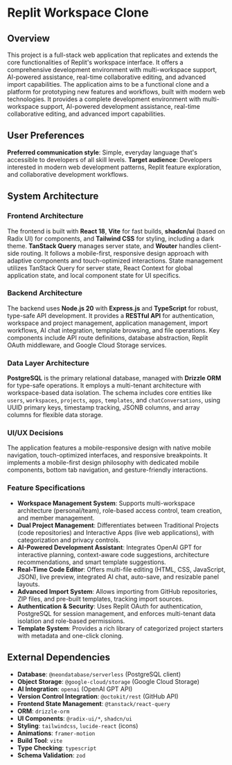 # Replit Workspace Clone

## Overview
This project is a full-stack web application that replicates and extends the core functionalities of Replit's workspace interface. It offers a comprehensive development environment with multi-workspace support, AI-powered assistance, real-time collaborative editing, and advanced import capabilities. The application aims to be a functional clone and a platform for prototyping new features and workflows, built with modern web technologies. It provides a complete development environment with multi-workspace support, AI-powered development assistance, real-time collaborative editing, and advanced import capabilities.

## User Preferences
**Preferred communication style**: Simple, everyday language that's accessible to developers of all skill levels.
**Target audience**: Developers interested in modern web development patterns, Replit feature exploration, and collaborative development workflows.

## System Architecture

### Frontend Architecture
The frontend is built with **React 18**, **Vite** for fast builds, **shadcn/ui** (based on Radix UI) for components, and **Tailwind CSS** for styling, including a dark theme. **TanStack Query** manages server state, and **Wouter** handles client-side routing. It follows a mobile-first, responsive design approach with adaptive components and touch-optimized interactions. State management utilizes TanStack Query for server state, React Context for global application state, and local component state for UI specifics.

### Backend Architecture
The backend uses **Node.js 20** with **Express.js** and **TypeScript** for robust, type-safe API development. It provides a **RESTful API** for authentication, workspace and project management, application management, import workflows, AI chat integration, template browsing, and file operations. Key components include API route definitions, database abstraction, Replit OAuth middleware, and Google Cloud Storage services.

### Data Layer Architecture
**PostgreSQL** is the primary relational database, managed with **Drizzle ORM** for type-safe operations. It employs a multi-tenant architecture with workspace-based data isolation. The schema includes core entities like `users`, `workspaces`, `projects`, `apps`, `templates`, and `chatConversations`, using UUID primary keys, timestamp tracking, JSONB columns, and array columns for flexible data storage.

### UI/UX Decisions
The application features a mobile-responsive design with native mobile navigation, touch-optimized interfaces, and responsive breakpoints. It implements a mobile-first design philosophy with dedicated mobile components, bottom tab navigation, and gesture-friendly interactions.

### Feature Specifications
*   **Workspace Management System**: Supports multi-workspace architecture (personal/team), role-based access control, team creation, and member management.
*   **Dual Project Management**: Differentiates between Traditional Projects (code repositories) and Interactive Apps (live web applications), with categorization and privacy controls.
*   **AI-Powered Development Assistant**: Integrates OpenAI GPT for interactive planning, context-aware code suggestions, architecture recommendations, and smart template suggestions.
*   **Real-Time Code Editor**: Offers multi-file editing (HTML, CSS, JavaScript, JSON), live preview, integrated AI chat, auto-save, and resizable panel layouts.
*   **Advanced Import System**: Allows importing from GitHub repositories, ZIP files, and pre-built templates, tracking import sources.
*   **Authentication & Security**: Uses Replit OAuth for authentication, PostgreSQL for session management, and enforces multi-tenant data isolation and role-based permissions.
*   **Template System**: Provides a rich library of categorized project starters with metadata and one-click cloning.

## External Dependencies
*   **Database**: `@neondatabase/serverless` (PostgreSQL client)
*   **Object Storage**: `@google-cloud/storage` (Google Cloud Storage)
*   **AI Integration**: `openai` (OpenAI GPT API)
*   **Version Control Integration**: `@octokit/rest` (GitHub API)
*   **Frontend State Management**: `@tanstack/react-query`
*   **ORM**: `drizzle-orm`
*   **UI Components**: `@radix-ui/*`, `shadcn/ui`
*   **Styling**: `tailwindcss`, `lucide-react` (icons)
*   **Animations**: `framer-motion`
*   **Build Tool**: `vite`
*   **Type Checking**: `typescript`
*   **Schema Validation**: `zod`